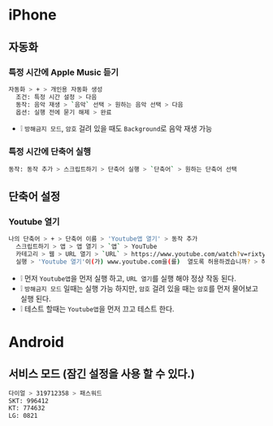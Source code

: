# iPhone

## 자동화
### 특정 시간에 Apple Music 듣기
```sh
자동화 > + > 개인용 자동화 생성
  조건: 특정 시간 설정 > 다음
  동작: 음악 재생 > `음악` 선택 > 원하는 음악 선택 > 다음
  옵션: 실행 전에 묻기 해제 > 완료
```
* ❕ `방해금지 모드`, `암호` 걸려 있을 때도 `Background`로 음악 재생 가능

### 특정 시간에 단축어 실행
```sh
동작: 동작 추가 > 스크립트하기 > 단축어 실행 > `단축어` > 원하는 단축어 선택
```

## 단축어 설정
### Youtube 열기
```sh
나의 단축어 > + > 단축어 이름 > 'Youtube앱 열기' > 동작 추가
  스크립트하기 > 앱 > 앱 열기 > `앱` > YouTube
  카테고리 > 웹 > URL 열기 > `URL` > https://www.youtube.com/watch?v=rixtyCYRYkw
  실행 > 'Youtube 열기'이(가) www.youtube.com을(를)  열도록 허용하겠습니까? > 허용
```
* ❕ 먼저 `Youtube앱`을 먼저 실행 하고, `URL 열기`를 실행 해야 정상 작동 된다.
* ❕ `방해금지 모드` 일때는 실행 가능 하지만, `암호` 걸려 있을 때는 `암호`를 먼저 물어보고 실행 된다.
* ❕ 테스트 할때는 `Youtube앱`을 먼저 끄고 테스트 한다.

# Android
## 서비스 모드 (잠긴 설정을 사용 할 수 있다.)
```sh
다이얼 > 319712358 > 패스워드
SKT: 996412
KT: 774632
LG: 0821
```
